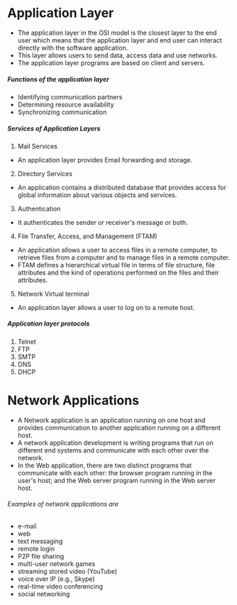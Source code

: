 # Application Layer

- The application layer in the OSI model is the closest layer to the end user which means that the application layer and end user can interact directly with the software application.
- This layer allows users to send data, access data and use networks.
- The application layer programs are based on client and servers.

##### Functions of the application layer

- Identifying communication partners
- Determining resource availability
- Synchronizing communication

##### Services of Application Layers

1. Mail Services
- An application layer provides Email forwarding and storage.
2. Directory Services
- An application contains a distributed database that provides access for global information about various objects and services.
3. Authentication
- It authenticates the sender or receiver's message or both.
4. File Transfer, Access, and Management (FTAM)
- An application allows a user to access files in a remote computer, to retrieve files from a computer and to manage files in a remote computer. 
- FTAM defines a hierarchical virtual file in terms of file structure, file attributes and the kind of operations performed on the files and their attributes.
5. Network Virtual terminal
- An application layer allows a user to log on to a remote host.

##### Application layer protocols 
1. Telnet
2. FTP
3. SMTP
4. DNS
5. DHCP

# Network Applications

- A Network application is an application running on one host and provides
communication to another application running on a different host.
- A network application development is writing programs that run on
different end systems and communicate with each other over the network.
- In the Web application, there are two distinct programs that communicate with each
other: the browser program running in the user's host; and the Web server program
running in the Web server host.

###### Examples of network applications are
- e-mail
- web
- text messaging
- remote login
- P2P file sharing
- multi-user network games
- streaming stored video (YouTube)
- voice over IP (e.g., Skype)
- real-time video conferencing
- social networking

